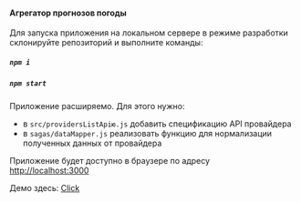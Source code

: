 #### Агрегатор прогнозов погоды

Для запуска приложения на локальном сервере в режиме разработки  
склонируйте репозиторий  и выполните команды:  
##### `npm i`  
##### `npm start`  

Приложение расширяемо. Для этого нужно:
* в `src/providersListApiю.js` добавить 
спецификацию API провайдера
* в `sagas/dataMapper.js` реализовать функцию для нормализации полученных данных от провайдера

Приложение будет доступно в браузере по адресу  
 [http://localhost:3000](http://localhost:3000)  

 Демо здесь: [Click](https://srgmkv.github.io/movies-to-display)